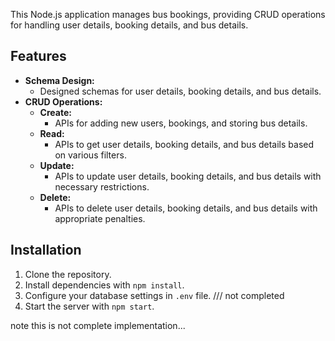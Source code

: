 This Node.js application manages bus bookings, providing CRUD operations for handling user details, booking details, and bus details.

## Features

- **Schema Design:**
  - Designed schemas for user details, booking details, and bus details.
- **CRUD Operations:**
  - **Create:**
    - APIs for adding new users, bookings, and storing bus details.
  - **Read:**
    - APIs to get user details, booking details, and bus details based on various filters.
  - **Update:**
    - APIs to update user details, booking details, and bus details with necessary restrictions.
  - **Delete:**
    - APIs to delete user details, booking details, and bus details with appropriate penalties.
  
 

## Installation

1. Clone the repository.
2. Install dependencies with `npm install`.
3. Configure your database settings in `.env` file. /// not completed
4. Start the server with `npm start`.

note this is not complete implementation...
